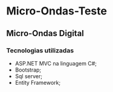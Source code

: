 # Micro-Ondas-Teste
## Micro-Ondas Digital

### Tecnologias utilizadas
- ASP.NET MVC na linguagem C#;
- Bootstrap;
- Sql server;
- Entity Framework;
